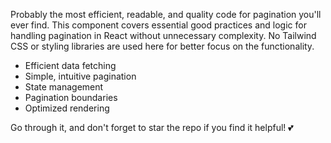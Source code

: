 Probably the most efficient, readable, and quality code for pagination you'll ever find. 
This component covers essential good practices and logic for handling pagination in React without unnecessary complexity. 
No Tailwind CSS or styling libraries are used here for better focus on the functionality.

- Efficient data fetching
- Simple, intuitive pagination
- State management
- Pagination boundaries
- Optimized rendering

Go through it, and don't forget to star the repo if you find it helpful! 💕
